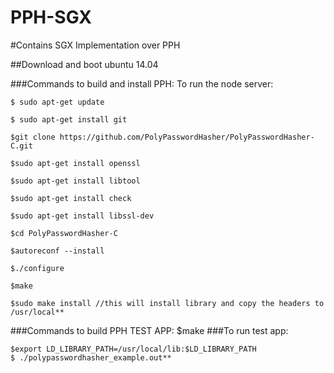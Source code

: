 # PPH-SGX
#Contains SGX Implementation over PPH

##Download and boot ubuntu 14.04

###Commands to build and install PPH:
To run the node server:

	$ sudo apt-get update
  
	$ sudo apt-get install git
	
	$git clone https://github.com/PolyPasswordHasher/PolyPasswordHasher-C.git
	
	$sudo apt-get install openssl
	
	$sudo apt-get install libtool
	
	$sudo apt-get install check
	
	$sudo apt-get install libssl-dev
	
	$cd PolyPasswordHasher-C
	
	$autoreconf --install
	
	$./configure
	
	$make
	
	$sudo make install //this will install library and copy the headers to /usr/local**


###Commands to build PPH TEST APP:
	$make
###To run test app:

	$export LD_LIBRARY_PATH=/usr/local/lib:$LD_LIBRARY_PATH
	$ ./polypasswordhasher_example.out**
